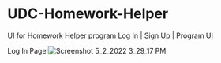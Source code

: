 # UDC-Homework-Helper
UI for Homework Helper program
Log In | Sign Up | Program UI

Log In Page
![Screenshot 5_2_2022 3_29_17 PM](https://user-images.githubusercontent.com/98776390/166401629-0c2ed998-d2db-4fb1-803c-9ca5bdb1a491.png)
